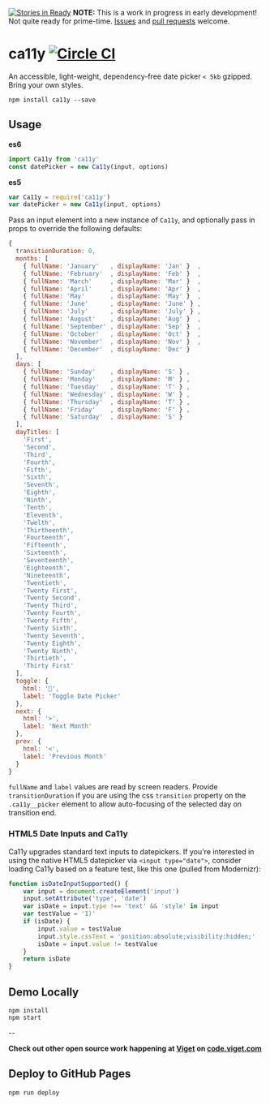 [![Stories in Ready](https://badge.waffle.io/vigetlabs/ca11y.png?label=ready&title=Ready)](https://waffle.io/vigetlabs/ca11y)
**NOTE:** This is a work in progress in early development! Not quite ready for prime-time. [Issues](https://github.com/vigetlabs/ca11y/issues) and [pull requests](https://github.com/vigetlabs/ca11y/pulls) welcome.

# ca11y [![Circle CI](https://circleci.com/gh/vigetlabs/ca11y/tree/master.svg?style=svg&circle-token=f911005636ea7f7467f9e2ebf07e2ee023f7d81b)](https://circleci.com/gh/vigetlabs/ca11y/tree/master)

An accessible, light-weight, dependency-free date picker `< 5kb` gzipped. Bring your own styles.

```
npm install ca11y --save
```

## Usage
**es6**
```js
import Ca11y from 'ca11y'
const datePicker = new Ca11y(input, options)
```

**es5**
```js
var Ca11y = require('ca11y')
var datePicker = new Ca11y(input, options)
```

Pass an input element into a new instance of `Ca11y`, and optionally pass in props to override the following defaults:
```js
{
  transitionDuration: 0,
  months: [
    { fullName: 'January'   , displayName: 'Jan' }  ,
    { fullName: 'February'  , displayName: 'Feb' }  ,
    { fullName: 'March'     , displayName: 'Mar' }  ,
    { fullName: 'April'     , displayName: 'Apr' }  ,
    { fullName: 'May'       , displayName: 'May' }  ,
    { fullName: 'June'      , displayName: 'June' } ,
    { fullName: 'July'      , displayName: 'July' } ,
    { fullName: 'August'    , displayName: 'Aug' }  ,
    { fullName: 'September' , displayName: 'Sep' }  ,
    { fullName: 'October'   , displayName: 'Oct' }  ,
    { fullName: 'November'  , displayName: 'Nov' }  ,
    { fullName: 'December'  , displayName: 'Dec' }
  ],
  days: [
    { fullName: 'Sunday'    , displayName: 'S' } ,
    { fullName: 'Monday'    , displayName: 'M' } ,
    { fullName: 'Tuesday'   , displayName: 'T' } ,
    { fullName: 'Wednesday' , displayName: 'W' } ,
    { fullName: 'Thursday'  , displayName: 'T' } ,
    { fullName: 'Friday'    , displayName: 'F' } ,
    { fullName: 'Saturday'  , displayName: 'S' }
  ],
  dayTitles: [
    'First',
    'Second',
    'Third',
    'Fourth',
    'Fifth',
    'Sixth',
    'Seventh',
    'Eighth',
    'Ninth',
    'Tenth',
    'Eleventh',
    'Twelth',
    'Thirtheenth',
    'Fourteenth',
    'Fifteenth',
    'Sixteenth',
    'Seventeenth',
    'Eighteenth',
    'Nineteenth',
    'Twentieth',
    'Twenty First',
    'Twenty Second',
    'Twenty Third',
    'Twenty Fourth',
    'Twenty Fifth',
    'Twenty Sixth',
    'Twenty Seventh',
    'Twenty Eighth',
    'Twenty Ninth',
    'Thirtieth',
    'Thirty First'
  ],
  toggle: {
    html: '📅',
    label: 'Toggle Date Picker'
  },
  next: {
    html: '>',
    label: 'Next Month'
  },
  prev: {
    html: '<',
    label: 'Previous Month'
  }
}
```

`fullName` and `label` values are read by screen readers. Provide `transitionDuration` if you are using the css `transition` property on the `.ca11y__picker` element to allow auto-focusing of the selected day on transition end.

### HTML5 Date Inputs and Ca11y

Ca11y upgrades standard text inputs to datepickers. If you're interested in using the native HTML5 datepicker via `<input type="date">`, consider loading Ca11y based on a feature test, like this one (pulled from Modernizr):

```js
function isDateInputSupported() {
    var input = document.createElement('input')
    input.setAttribute('type', 'date')
    var isDate = input.type !== 'text' && 'style' in input
    var testValue = '1)'
    if (isDate) {
        input.value = testValue
        input.style.cssText = 'position:absolute;visibility:hidden;'
        isDate = input.value != testValue
    }
    return isDate
}
```

## Demo Locally
```
npm install
npm start
```

--

**Check out other open source work happening at [Viget](http://viget.com) on [code.viget.com](http://code.viget.com)**

## Deploy to GitHub Pages
```
npm run deploy
```
